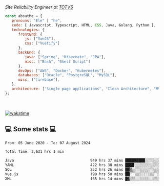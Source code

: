 <p><em>Site Reliability Engineer at <a href="https://www.totvs.com/">TOTVS</a></br>
</em></p>


```javascript
const aboutMe = {
   pronouns: "Ele" | "he",
   code: [ Javascript, Typescript, HTML, CSS, Java, Golang, Python ],
   technologies: {
      frontEnd: {
         js: ["VueJS"],
         css: ["Vuetify"]
      },
      backEnd: {
         java: ["Spring", "Hibernate", "JPA"],
         misc: ["Bash", "Shell Script"]
      },
      devOps: ["AWS", "Docker", "Kubernetes"],
      databases: ["Oracle", "PostgreSQL", "MySQL"],
      misc: ["firebase"],
   },
   architecture: ["Single page applications", "Clean Architecture", "MVC", "Microservices"],
};
```
</br></br>
[![wakatime](https://wakatime.com/badge/user/a3a8ed06-d304-4d6b-bc86-4adc418cdea7.svg)](https://wakatime.com/@a3a8ed06-d304-4d6b-bc86-4adc418cdea7)
<h2>💻 Some stats 💻</h2>

<!--START_SECTION:waka-->

```txt
From: 05 June 2020 - To: 07 August 2024

Total Time: 2,631 hrs 1 min

Java                                   949 hrs 37 mins █████████░░░░░░░░░░░░░░░░   36.09 %
YAML                                   422 hrs 38 mins ████░░░░░░░░░░░░░░░░░░░░░   16.06 %
SQL                                    252 hrs 26 mins ██▒░░░░░░░░░░░░░░░░░░░░░░   09.59 %
Vue.js                                 198 hrs 50 mins ██░░░░░░░░░░░░░░░░░░░░░░░   07.56 %
XML                                    165 hrs 14 mins █▓░░░░░░░░░░░░░░░░░░░░░░░   06.28 %
```

<!--END_SECTION:waka-->
